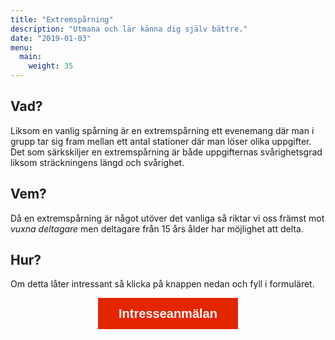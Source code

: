 ```yaml
---
title: "Extremspårning"
description: "Utmana och lär känna dig själv bättre."
date: "2019-01-03"
menu:
  main:
    weight: 35
---
```


## Vad?
Liksom en vanlig spårning är en extremspårning ett evenemang där man i grupp tar sig fram mellan ett antal stationer där man löser olika uppgifter. Det som särkskiljer en extremspårning är både uppgifternas svårighetsgrad liksom sträckningens längd och svårighet.

## Vem?
Då en extremspårning är något utöver det vanliga så riktar vi oss främst mot _vuxna deltagare_ men deltagare från 15 års ålder har möjlighet att delta.

## Hur?
Om detta låter intressant så klicka på knappen nedan och fyll i formuläret.

<p style="text-align: center">
<a class="typeform-share button" href="https://simonmika.typeform.com/to/HcUTkm" data-mode="popup" style="display:inline-block;text-decoration:none;background-color:#E32500;color:white;cursor:pointer;font-family:Helvetica,Arial,sans-serif;font-size:20px;line-height:50px;text-align:center;margin:0;height:50px;padding:0px 33px;border-radius:0px;max-width:100%;white-space:nowrap;overflow:hidden;text-overflow:ellipsis;font-weight:bold;-webkit-font-smoothing:antialiased;-moz-osx-font-smoothing:grayscale;" target="_blank">Intresseanmälan </a>
</p> <script> (function() { var qs,js,q,s,d=document, gi=d.getElementById, ce=d.createElement, gt=d.getElementsByTagName, id="typef_orm_share", b="https://embed.typeform.com/"; if(!gi.call(d,id)){ js=ce.call(d,"script"); js.id=id; js.src=b+"embed.js"; q=gt.call(d,"script")[0]; q.parentNode.insertBefore(js,q) } })() </script>
